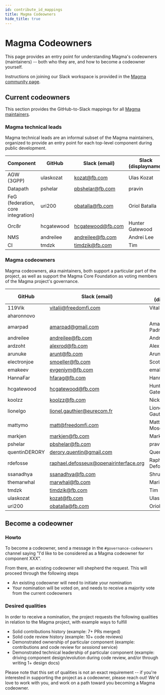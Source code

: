 ```yaml
---
id: contribute_id_mappings
title: Magma Codeowners
hide_title: true
---
```


# Magma Codeowners

This page provides an entry point for understanding Magma's codeowners (maintainers) -- both who they are, and how to become a codeowner yourself.

Instructions on joining our Slack workspace is provided in the [Magma community page](https://www.magmacore.org/community/).

## Current codeowners

This section provides the GitHub-to-Slack mappings for all [Magma maintainers](https://github.com/orgs/magma/teams/repo-magma-maintain/members).

### Magma technical leads

Magma technical leads are an informal subset of the Magma maintainers, organized to provide an entry point for each top-level component during public development.

| Component                          | GitHub     | Slack (email)     | Slack (displayname) |
|------------------------------------|------------|-------------------|---------------------|
| AGW (3GPP)                         | ulaskozat  | kozat@fb.com      | Ulas Kozat          |
| Datapath                           | pshelar    | pbshelar@fb.com   | pravin              |
| FeG (federation, core integration) | uri200     | obatalla@fb.com   | Oriol Batalla       |
| Orc8r                              | hcgatewood | hcgatewood@fb.com | Hunter Gatewood     |
| NMS                                | andreilee  | andreilee@fb.com  | Andrei Lee          |
| CI                                 | tmdzk      | timdzik@fb.com    | Tim                 |

### Magma codeowners

Magma codeowners, aka maintainers, both support a particular part of the project, as well as support the Magma Core Foundation as voting members of the Magma project's governance.

| GitHub           | Slack (email)                          | Slack (displayname)      |
| ---------------- | -------------------------------------- | ------------------------ |
| 119Vik           | vitalii@freedomfi.com                  | Vitalii Kostenko         |
| aharonnovo       |                                        |
| amarpad          | amarpad@gmail.com                      | Amar Padmanabhan         |
| andreilee        | andreilee@fb.com                       | Andrei Lee               |
| ardzoht          | alexrod@fb.com                         | Alex Rodriguez           |
| arunuke          | arunt@fb.com                           | Arun Thulasi             |
| electronjoe      | smoeller@fb.com                        | Scott Moeller            |
| emakeev          | evgeniym@fb.com                        | emak                     |
| HannaFar         | hfarag@fb.com                          | Hanna Farag              |
| hcgatewood       | hcgatewood@fb.com                      | Hunter Gatewood(FB)      |
| koolzz           | koolzz@fb.com                          | Nick Yurchenko           |
| lionelgo         | lionel.gauthier@eurecom.fr             | Lionel Gauthier(Eurecom) |
| mattymo          | matt@freedomfi.com                     | Matthew Mosesohn         |
| markjen          | markjen@fb.com                         | Mark Jen                 |
| pshelar          | pbshelar@fb.com                        | pravin                   |
| quentinDERORY    | derory.quentin@gmail.com               | Quentin Derory           |
| rdefosse         | raphael.defosseux@openairinterface.org | Raphael Defosseux(OSA)   |
| ssanadhya        | ssanadhya@fb.com                       | Shruti                   |
| themarwhal       | marwhal@fb.com                         | Marie Bremner            |
| tmdzk            | timdzik@fb.com                         | Tim                      |
| ulaskozat        | kozat@fb.com                           | Ulas Kozat               |
| uri200           | obatalla@fb.com                        | Oriol Batalla            |

## Become a codeowner

### Howto

To become a codeowner, send a message in the `#governance-codeowners` channel saying "I'd like to be considered as a Magma codeowner for component XXX".

From there, an existing codeowner will shepherd the request. This will proceed through the following steps

- An existing codeowner will need to initiate your nomination
- Your nomination will be voted on, and needs to receive a majority vote from the current codeowners

### Desired qualities

In order to receive a nomination, the project requests the following qualities in relation to the Magma project, with example ways to fulfill

- Solid contributions history (example: 7+ PRs merged)
- Solid code review history (example: 10+ code reviews)
- Demonstrated ownership of particular component (example: contributions and code review for *sessiond* service)
- Demonstrated technical leadership of particular component (example: driving component design/evolution during code review, and/or through writing 1+ design docs)

Please note that this set of qualities is not an exact requirement -- if you're interested in supporting the project as a codeowner, please reach out! We'd love to work with you, and work on a path toward you becoming a Magma codeowner.

